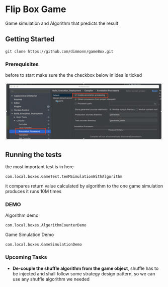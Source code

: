 # Flip Box Game

Game simulation and Algorithm that predicts the result

## Getting Started

```
git clone https://github.com/dimmonn/gameBox.git
```

### Prerequisites

before to start make sure the the checkbox below in idea is ticked

![Alt text](src/main/resources/idea_setup.png?raw=true "Idea Setup")

## Running the tests

the most important test is in here

```
com.local.boxes.GameTest.tenMSimulationWithAlgorithm
```
it compares return value calculated by algorithm to the one game simulation produces
it runs 10M times

### DEMO

Algorithm demo

```
com.local.boxes.AlgorithmCounterDemo
```

Game Simulation Demo

```
com.local.boxes.GameSimulationDemo
```

### Upcoming Tasks

* **De-couple the shuffle algorithm from the game object**, shuffle has to be injected and shall follow some strategy design pattern, so we can use any shuffle algorithm we needed